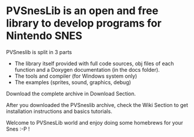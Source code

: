 # PVSnesLib is an open and free library to develop programs for Nintendo SNES

PVSneslib is split in 3 parts
* The library itself provided with full code sources, obj files of each function and a Doxygen documentation (in the docs folder).
* The tools and compiler (for Windows system only)
* The examples (sprites, sound, graphics, debug)

Download the complete archive in Download Section.

After you downloaded the PVSneslib archive, check the Wiki Section to get installation instructions and basics tutorials.

Welcome to PVSnesLib world and enjoy doing some homebrews for your Snes :-P !

